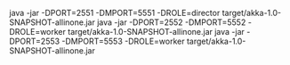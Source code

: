 java -jar -DPORT=2551 -DMPORT=5551 -DROLE=director  target/akka-1.0-SNAPSHOT-allinone.jar
java -jar -DPORT=2552 -DMPORT=5552 -DROLE=worker  target/akka-1.0-SNAPSHOT-allinone.jar
java -jar -DPORT=2553 -DMPORT=5553 -DROLE=worker  target/akka-1.0-SNAPSHOT-allinone.jar
